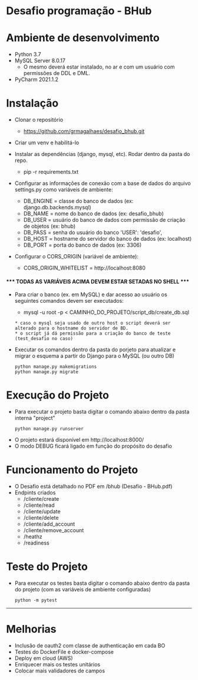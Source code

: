 # Desafio programação - BHub

# Ambiente de desenvolvimento
* Python 3.7
* MySQL Server 8.0.17 
  * O mesmo deverá estar instalado, no ar e com um usuário com permissões de DDL e DML.
* PyCharm 2021.1.2

# Instalação
* Clonar o repositório 
  * https://github.com/grmagalhaes/desafio_bhub.git
* Criar um venv e habilitá-lo
* Instalar as dependências (django, mysql, etc). Rodar dentro da pasta do repo.
    * pip -r requirements.txt
* Configurar as informações de conexão com a base de dados do arquivo settings.py como variáveis de ambiente:  
    * DB_ENGINE = classe do banco de dados (ex: django.db.backends.mysql)
    * DB_NAME = nome do banco de dados (ex: desafio_bhub)
    * DB_USER = usuário do banco de dados com permissão de criação de objetos (ex: bhub)
    * DB_PASS = senha do usuário do banco  'USER': 'desafio',
    * DB_HOST = hostname do servidor do banco de dados (ex: localhost)
    * DB_PORT = porta do banco de dados (ex: 3306)

* Configurar o CORS_ORIGIN (variável de ambiente):
    * CORS_ORIGIN_WHITELIST = http://localhost:8080

#### *** TODAS AS VARIÁVEIS ACIMA DEVEM ESTAR SETADAS NO SHELL *** 
  
* Para criar o banco (ex. em MySQL) e dar acesso ao usuário os seguintes comandos devem ser executados:
    *  mysql -u root -p < CAMINHO_DO_PROJETO/script_db/create_db.sql
    ```
    * caso o mysql seja usado de outro host o script deverá ser alterado para o hostname do servidor de BD.
    * o script já dá permissão para a criação do banco de teste (test_desafio no caso)
    ```
    
* Executar os comandos dentro da pasta do porjeto para atualizar e migrar o esquema a partir do Django para o MySQL (ou outro DB)
    ```
    python manage.py makemigrations
    python manage.py migrate
    ```

# Execução do Projeto
* Para executar o projeto basta digitar o comando abaixo dentro da pasta interna "project"
    ```
    python manage.py runserver
    ```
* O projeto estará disponível em http://localhost:8000/
* O modo DEBUG ficará ligado em função do propósito do desafio

# Funcionamento do Projeto
* O Desafio está detalhado no PDF em /bhub (Desafio - BHub.pdf)  
* Endpints criados
  * /cliente/create
  * /cliente/read
  * /cliente/update
  * /cliente/delete
  * /cliente/add_account
  * /cliente/remove_account
  * /heathz
  * /readiness
   

# Teste do Projeto
* Para executar os testes basta digitar o comando abaixo dentro da pasta do projeto (com as variáveis de ambiente configuradas)
    ```
    python -m pytest
    ```
---

# Melhorias

* Inclusão de oauth2 com classe de authenticação em cada BO
* Testes do DockerFile e docker-compose
* Deploy em cloud (AWS)
* Enriquecer mais os testes unitários
* Colocar mais validadores de campos



